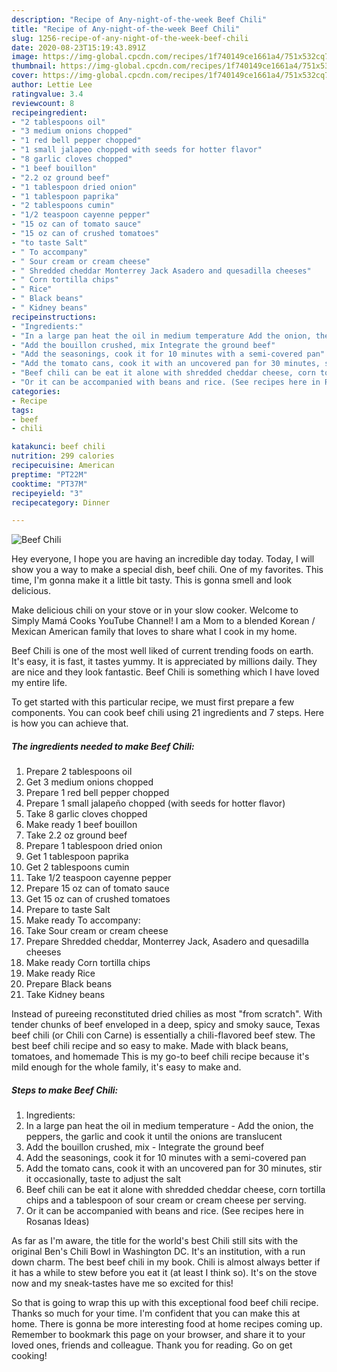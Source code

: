 ```yaml
---
description: "Recipe of Any-night-of-the-week Beef Chili"
title: "Recipe of Any-night-of-the-week Beef Chili"
slug: 1256-recipe-of-any-night-of-the-week-beef-chili
date: 2020-08-23T15:19:43.891Z
image: https://img-global.cpcdn.com/recipes/1f740149ce1661a4/751x532cq70/beef-chili-recipe-main-photo.jpg
thumbnail: https://img-global.cpcdn.com/recipes/1f740149ce1661a4/751x532cq70/beef-chili-recipe-main-photo.jpg
cover: https://img-global.cpcdn.com/recipes/1f740149ce1661a4/751x532cq70/beef-chili-recipe-main-photo.jpg
author: Lettie Lee
ratingvalue: 3.4
reviewcount: 8
recipeingredient:
- "2 tablespoons oil"
- "3 medium onions chopped"
- "1 red bell pepper chopped"
- "1 small jalapeo chopped with seeds for hotter flavor"
- "8 garlic cloves chopped"
- "1 beef bouillon"
- "2.2 oz ground beef"
- "1 tablespoon dried onion"
- "1 tablespoon paprika"
- "2 tablespoons cumin"
- "1/2 teaspoon cayenne pepper"
- "15 oz can of tomato sauce"
- "15 oz can of crushed tomatoes"
- "to taste Salt"
- " To accompany"
- " Sour cream or cream cheese"
- " Shredded cheddar Monterrey Jack Asadero and quesadilla cheeses"
- " Corn tortilla chips"
- " Rice"
- " Black beans"
- " Kidney beans"
recipeinstructions:
- "Ingredients:"
- "In a large pan heat the oil in medium temperature Add the onion, the peppers, the garlic and cook it until the onions are translucent"
- "Add the bouillon crushed, mix Integrate the ground beef"
- "Add the seasonings, cook it for 10 minutes with a semi-covered pan"
- "Add the tomato cans, cook it with an uncovered pan for 30 minutes, stir it occasionally, taste to adjust the salt"
- "Beef chili can be eat it alone with shredded cheddar cheese, corn tortilla chips and a tablespoon of sour cream or cream cheese per serving."
- "Or it can be accompanied with beans and rice. (See recipes here in Rosanas Ideas)"
categories:
- Recipe
tags:
- beef
- chili

katakunci: beef chili 
nutrition: 299 calories
recipecuisine: American
preptime: "PT22M"
cooktime: "PT37M"
recipeyield: "3"
recipecategory: Dinner

---
```



![Beef Chili](https://img-global.cpcdn.com/recipes/1f740149ce1661a4/751x532cq70/beef-chili-recipe-main-photo.jpg)

Hey everyone, I hope you are having an incredible day today. Today, I will show you a way to make a special dish, beef chili. One of my favorites. This time, I'm gonna make it a little bit tasty. This is gonna smell and look delicious.

Make delicious chili on your stove or in your slow cooker. Welcome to Simply Mamá Cooks YouTube Channel! I am a Mom to a blended Korean / Mexican American family that loves to share what I cook in my home.

Beef Chili is one of the most well liked of current trending foods on earth. It's easy, it is fast, it tastes yummy. It is appreciated by millions daily. They are nice and they look fantastic. Beef Chili is something which I have loved my entire life.


To get started with this particular recipe, we must first prepare a few components. You can cook beef chili using 21 ingredients and 7 steps. Here is how you can achieve that.

<!--inarticleads1-->

##### The ingredients needed to make Beef Chili:

1. Prepare 2 tablespoons oil
1. Get 3 medium onions chopped
1. Prepare 1 red bell pepper chopped
1. Prepare 1 small jalapeño chopped (with seeds for hotter flavor)
1. Take 8 garlic cloves chopped
1. Make ready 1 beef bouillon
1. Take 2.2 oz ground beef
1. Prepare 1 tablespoon dried onion
1. Get 1 tablespoon paprika
1. Get 2 tablespoons cumin
1. Take 1/2 teaspoon cayenne pepper
1. Prepare 15 oz can of tomato sauce
1. Get 15 oz can of crushed tomatoes
1. Prepare to taste Salt
1. Make ready  To accompany:
1. Take  Sour cream or cream cheese
1. Prepare  Shredded cheddar, Monterrey Jack, Asadero and quesadilla cheeses
1. Make ready  Corn tortilla chips
1. Make ready  Rice
1. Prepare  Black beans
1. Take  Kidney beans


Instead of pureeing reconstituted dried chilies as most &#34;from scratch&#34;. With tender chunks of beef enveloped in a deep, spicy and smoky sauce, Texas beef chili (or Chili con Carne) is essentially a chili-flavored beef stew. The best beef chili recipe and so easy to make. Made with black beans, tomatoes, and homemade This is my go-to beef chili recipe because it&#39;s mild enough for the whole family, it&#39;s easy to make and. 

<!--inarticleads2-->

##### Steps to make Beef Chili:

1. Ingredients:
1. In a large pan heat the oil in medium temperature - Add the onion, the peppers, the garlic and cook it until the onions are translucent
1. Add the bouillon crushed, mix - Integrate the ground beef
1. Add the seasonings, cook it for 10 minutes with a semi-covered pan
1. Add the tomato cans, cook it with an uncovered pan for 30 minutes, stir it occasionally, taste to adjust the salt
1. Beef chili can be eat it alone with shredded cheddar cheese, corn tortilla chips and a tablespoon of sour cream or cream cheese per serving.
1. Or it can be accompanied with beans and rice. (See recipes here in Rosanas Ideas)


As far as I&#39;m aware, the title for the world&#39;s best Chili still sits with the original Ben&#39;s Chili Bowl in Washington DC. It&#39;s an institution, with a run down charm. The best beef chili in my book. Chili is almost always better if it has a while to stew before you eat it (at least I think so). It&#39;s on the stove now and my sneak-tastes have me so excited for this! 

So that is going to wrap this up with this exceptional food beef chili recipe. Thanks so much for your time. I'm confident that you can make this at home. There is gonna be more interesting food at home recipes coming up. Remember to bookmark this page on your browser, and share it to your loved ones, friends and colleague. Thank you for reading. Go on get cooking!
